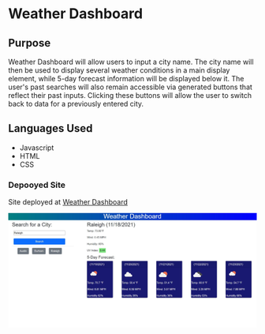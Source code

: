 # Weather Dashboard
## Purpose 
 Weather Dashboard will allow users to input a city name. The city name will then be used to display several weather conditions in a main display element, while 5-day forecast information will be displayed below it. The user's past searches will also remain accessible via generated buttons that reflect their past inputs. Clicking these buttons will allow the user to switch back to data for a previously entered city. 
 
 ## Languages Used
 - Javascript
 - HTML
 - CSS

### Depooyed Site
Site deployed at [Weather Dashboard](https://aucoats.github.io/weatherdash-challenge)

![Deployed Image](./assets/images/deployed.jpg)
